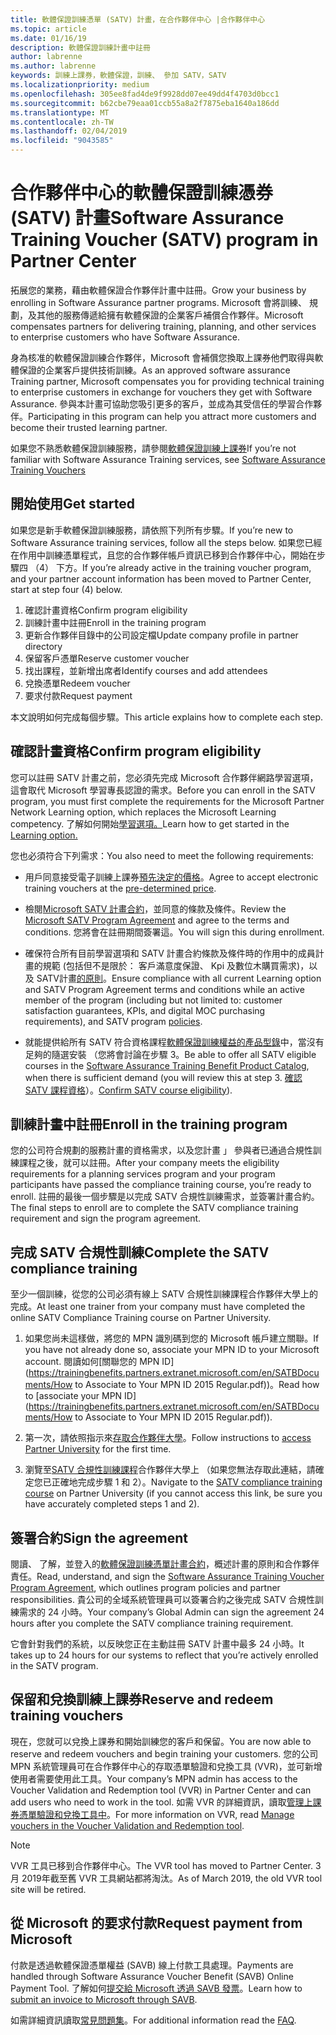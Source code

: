 ```yaml
---
title: 軟體保證訓練憑單 (SATV) 計畫，在合作夥伴中心 |合作夥伴中心
ms.topic: article
ms.date: 01/16/19
description: 軟體保證訓練計畫中註冊
author: labrenne
ms.author: labrenne
keywords: 訓練上課券，軟體保證，訓練、 參加 SATV，SATV
ms.localizationpriority: medium
ms.openlocfilehash: 305ee8fad4de9f9928dd07ee49dd4f4703d0bcc1
ms.sourcegitcommit: b62cbe79eaa01ccb55a8a2f7875eba1640a186dd
ms.translationtype: MT
ms.contentlocale: zh-TW
ms.lasthandoff: 02/04/2019
ms.locfileid: "9043585"
---
```

# <a name="software-assurance-training-voucher-satv-program-in-partner-center"></a><span data-ttu-id="0fc38-104">合作夥伴中心的軟體保證訓練憑券 (SATV) 計畫</span><span class="sxs-lookup"><span data-stu-id="0fc38-104">Software Assurance Training Voucher (SATV) program in Partner Center</span></span>

<span data-ttu-id="0fc38-105">拓展您的業務，藉由軟體保證合作夥伴計畫中註冊。</span><span class="sxs-lookup"><span data-stu-id="0fc38-105">Grow your business by enrolling in Software Assurance partner programs.</span></span> <span data-ttu-id="0fc38-106">Microsoft 會將訓練、 規劃，及其他的服務傳遞給擁有軟體保證的企業客戶補償合作夥伴。</span><span class="sxs-lookup"><span data-stu-id="0fc38-106">Microsoft compensates partners for delivering training, planning, and other services to enterprise customers who have Software Assurance.</span></span> 

<span data-ttu-id="0fc38-107">身為核准的軟體保證訓練合作夥伴，Microsoft 會補償您換取上課券他們取得與軟體保證的企業客戶提供技術訓練。</span><span class="sxs-lookup"><span data-stu-id="0fc38-107">As an approved software assurance Training partner, Microsoft compensates you for providing technical training to enterprise customers in exchange for vouchers they get with Software Assurance.</span></span> <span data-ttu-id="0fc38-108">參與本計畫可協助您吸引更多的客戶，並成為其受信任的學習合作夥伴。</span><span class="sxs-lookup"><span data-stu-id="0fc38-108">Participating in this program can help you attract more customers and become their trusted learning partner.</span></span>

<span data-ttu-id="0fc38-109">如果您不熟悉軟體保證訓練服務，請參閱[軟體保證訓練上課券](https://trainingbenefits.partners.extranet.microsoft.com/en/SATV/Pages/default.aspx)</span><span class="sxs-lookup"><span data-stu-id="0fc38-109">If you’re not familiar with Software Assurance Training services, see [Software Assurance Training Vouchers ](https://trainingbenefits.partners.extranet.microsoft.com/en/SATV/Pages/default.aspx)</span></span>

## <a name="get-started"></a><span data-ttu-id="0fc38-110">開始使用</span><span class="sxs-lookup"><span data-stu-id="0fc38-110">Get started</span></span>

<span data-ttu-id="0fc38-111">如果您是新手軟體保證訓練服務，請依照下列所有步驟。</span><span class="sxs-lookup"><span data-stu-id="0fc38-111">If you’re new to Software Assurance training services, follow all the steps below.</span></span> <span data-ttu-id="0fc38-112">如果您已經在作用中訓練憑單程式，且您的合作夥伴帳戶資訊已移到合作夥伴中心，開始在步驟四 （4） 下方。</span><span class="sxs-lookup"><span data-stu-id="0fc38-112">If you’re already active in the training voucher program, and your partner account information has been moved to Partner Center, start at step four (4) below.</span></span> 

1. <span data-ttu-id="0fc38-113">確認計畫資格</span><span class="sxs-lookup"><span data-stu-id="0fc38-113">Confirm program eligibility</span></span>
2. <span data-ttu-id="0fc38-114">訓練計畫中註冊</span><span class="sxs-lookup"><span data-stu-id="0fc38-114">Enroll in the training program</span></span>
3. <span data-ttu-id="0fc38-115">更新合作夥伴目錄中的公司設定檔</span><span class="sxs-lookup"><span data-stu-id="0fc38-115">Update company profile in partner directory</span></span>
4. <span data-ttu-id="0fc38-116">保留客戶憑單</span><span class="sxs-lookup"><span data-stu-id="0fc38-116">Reserve customer voucher</span></span>
5. <span data-ttu-id="0fc38-117">找出課程，並新增出席者</span><span class="sxs-lookup"><span data-stu-id="0fc38-117">Identify courses and add attendees</span></span>
6. <span data-ttu-id="0fc38-118">兌換憑單</span><span class="sxs-lookup"><span data-stu-id="0fc38-118">Redeem voucher</span></span>
7. <span data-ttu-id="0fc38-119">要求付款</span><span class="sxs-lookup"><span data-stu-id="0fc38-119">Request payment</span></span>

<span data-ttu-id="0fc38-120">本文說明如何完成每個步驟。</span><span class="sxs-lookup"><span data-stu-id="0fc38-120">This article explains how to complete each step.</span></span>

## <a name="confirm-program-eligibility"></a><span data-ttu-id="0fc38-121">確認計畫資格</span><span class="sxs-lookup"><span data-stu-id="0fc38-121">Confirm program eligibility</span></span>

<span data-ttu-id="0fc38-122">您可以註冊 SATV 計畫之前，您必須先完成 Microsoft 合作夥伴網路學習選項，這會取代 Microsoft 學習專長認證的需求。</span><span class="sxs-lookup"><span data-stu-id="0fc38-122">Before you can enroll in the SATV program, you must first complete the requirements for the Microsoft Partner Network Learning option, which replaces the Microsoft Learning competency.</span></span> <span data-ttu-id="0fc38-123">了解如何開始[學習選項。](https://partner.microsoft.com/en-US/marketing/details/learning-option-enrollment#/)</span><span class="sxs-lookup"><span data-stu-id="0fc38-123">Learn how to get started in the [Learning option.](https://partner.microsoft.com/en-US/marketing/details/learning-option-enrollment#/)</span></span>

<span data-ttu-id="0fc38-124">您也必須符合下列需求：</span><span class="sxs-lookup"><span data-stu-id="0fc38-124">You also need to meet the following requirements:</span></span>

- <span data-ttu-id="0fc38-125">用戶同意接受電子訓練上課券[預先決定的價格](https://partner.microsoft.com/en-US/membership/satv-voucher-pricing)。</span><span class="sxs-lookup"><span data-stu-id="0fc38-125">Agree to accept electronic training vouchers at the [pre-determined price](https://partner.microsoft.com/en-US/membership/satv-voucher-pricing).</span></span>

- <span data-ttu-id="0fc38-126">檢閱[Microsoft SATV 計畫合約](https://aka.ms/satv_legal_agreement)，並同意的條款及條件。</span><span class="sxs-lookup"><span data-stu-id="0fc38-126">Review the [Microsoft SATV Program Agreement](https://aka.ms/satv_legal_agreement) and agree to the terms and conditions.</span></span> <span data-ttu-id="0fc38-127">您將會在註冊期間簽署這。</span><span class="sxs-lookup"><span data-stu-id="0fc38-127">You will sign this during enrollment.</span></span> 

- <span data-ttu-id="0fc38-128">確保符合所有目前學習選項和 SATV 計畫合約條款及條件時的作用中的成員計畫的規範 (包括但不是限於： 客戶滿意度保證、 Kpi 及數位木購買需求)，以及 SATV計畫[的原則](https://trainingbenefits.partners.extranet.microsoft.com/en/SATV/Pages/ProgramPolicies.aspx)。</span><span class="sxs-lookup"><span data-stu-id="0fc38-128">Ensure compliance with all current Learning option and SATV Program Agreement terms and conditions while an active member of the program (including but not limited to: customer satisfaction guarantees, KPIs, and digital MOC purchasing requirements), and SATV program [policies](https://trainingbenefits.partners.extranet.microsoft.com/en/SATV/Pages/ProgramPolicies.aspx).</span></span>

- <span data-ttu-id="0fc38-129">就能提供給所有 SATV 符合資格課程[軟體保證訓練權益的產品型錄](https://aka.ms/SATV_catalog)中，當沒有足夠的隨選安裝 （您將會討論在步驟 3。</span><span class="sxs-lookup"><span data-stu-id="0fc38-129">Be able to offer all SATV eligible courses in the [Software Assurance Training Benefit Product Catalog](https://aka.ms/SATV_catalog), when there is sufficient demand (you will review this at step 3.</span></span> <span data-ttu-id="0fc38-130">[確認 SATV 課程資格](https://trainingbenefits.partners.extranet.microsoft.com/en/SATV/Pages/ConfirmEligibility.aspx)）。</span><span class="sxs-lookup"><span data-stu-id="0fc38-130">[Confirm SATV course eligibility](https://trainingbenefits.partners.extranet.microsoft.com/en/SATV/Pages/ConfirmEligibility.aspx)).</span></span>

## <a name="enroll-in-the-training-program"></a><span data-ttu-id="0fc38-131">訓練計畫中註冊</span><span class="sxs-lookup"><span data-stu-id="0fc38-131">Enroll in the training program</span></span>

<span data-ttu-id="0fc38-132">您的公司符合規劃的服務計畫的資格需求，以及您計畫 」 參與者已通過合規性訓練課程之後，就可以註冊。</span><span class="sxs-lookup"><span data-stu-id="0fc38-132">After your company meets the eligibility requirements for a planning services program and your program participants have passed the compliance training course, you’re ready to enroll.</span></span> <span data-ttu-id="0fc38-133">註冊的最後一個步驟是以完成 SATV 合規性訓練需求，並簽署計畫合約。</span><span class="sxs-lookup"><span data-stu-id="0fc38-133">The final steps to enroll are to complete the SATV compliance training requirement and sign the program agreement.</span></span>  

## <a name="complete-the-satv-compliance-training"></a><span data-ttu-id="0fc38-134">完成 SATV 合規性訓練</span><span class="sxs-lookup"><span data-stu-id="0fc38-134">Complete the SATV compliance training</span></span>

<span data-ttu-id="0fc38-135">至少一個訓練，從您的公司必須有線上 SATV 合規性訓練課程合作夥伴大學上的完成。</span><span class="sxs-lookup"><span data-stu-id="0fc38-135">At least one trainer from your company must have completed the online SATV Compliance Training course on Partner University.</span></span>
 
1. <span data-ttu-id="0fc38-136">如果您尚未這樣做，將您的 MPN 識別碼到您的 Microsoft 帳戶建立關聯。</span><span class="sxs-lookup"><span data-stu-id="0fc38-136">If you have not already done so, associate your MPN ID to your Microsoft account.</span></span> <span data-ttu-id="0fc38-137">閱讀如何[關聯您的 MPN ID](https://trainingbenefits.partners.extranet.microsoft.com/en/SATBDocuments/How to Associate to Your MPN ID 2015 Regular.pdf))。</span><span class="sxs-lookup"><span data-stu-id="0fc38-137">Read how to [associate your MPN ID](https://trainingbenefits.partners.extranet.microsoft.com/en/SATBDocuments/How to Associate to Your MPN ID 2015 Regular.pdf)).</span></span>

2. <span data-ttu-id="0fc38-138">第一次，請依照指示來[存取合作夥伴大學](https://trainingbenefits.partners.extranet.microsoft.com/en/SATBDocuments/Partner_University_on-boarding.pdf)。</span><span class="sxs-lookup"><span data-stu-id="0fc38-138">Follow instructions to [access Partner University](https://trainingbenefits.partners.extranet.microsoft.com/en/SATBDocuments/Partner_University_on-boarding.pdf) for the first time.</span></span>

3. <span data-ttu-id="0fc38-139">瀏覽至[SATV 合規性訓練課程](https://partneruniversity.microsoft.com/?whr=uri:MicrosoftAccount&courseId=14461&scoId=dXsXmk7lB_2704778676)合作夥伴大學上 （如果您無法存取此連結，請確定您已正確地完成步驟 1 和 2）。</span><span class="sxs-lookup"><span data-stu-id="0fc38-139">Navigate to the [SATV compliance training course](https://partneruniversity.microsoft.com/?whr=uri:MicrosoftAccount&courseId=14461&scoId=dXsXmk7lB_2704778676) on Partner University (if you cannot access this link, be sure you have accurately completed steps 1 and 2).</span></span>  

## <a name="sign-the-agreement"></a><span data-ttu-id="0fc38-140">簽署合約</span><span class="sxs-lookup"><span data-stu-id="0fc38-140">Sign the agreement</span></span>

<span data-ttu-id="0fc38-141">閱讀、 了解，並登入的[軟體保證訓練憑單計畫合約](https://partners.microsoft.com/partnerprogram/Satv.aspx)，概述計畫的原則和合作夥伴責任。</span><span class="sxs-lookup"><span data-stu-id="0fc38-141">Read, understand, and sign the [Software Assurance Training Voucher Program Agreement](https://partners.microsoft.com/partnerprogram/Satv.aspx), which outlines program policies and partner responsibilities.</span></span> <span data-ttu-id="0fc38-142">貴公司的全域系統管理員可以簽署合約之後完成 SATV 合規性訓練需求的 24 小時。</span><span class="sxs-lookup"><span data-stu-id="0fc38-142">Your company’s Global Admin can sign the agreement 24 hours after you complete the SATV compliance training requirement.</span></span>

<span data-ttu-id="0fc38-143">它會針對我們的系統，以反映您正在主動註冊 SATV 計畫中最多 24 小時。</span><span class="sxs-lookup"><span data-stu-id="0fc38-143">It takes up to 24 hours for our systems to reflect that you’re actively enrolled in the SATV program.</span></span> 

## <a name="reserve-and-redeem-training-vouchers"></a><span data-ttu-id="0fc38-144">保留和兌換訓練上課券</span><span class="sxs-lookup"><span data-stu-id="0fc38-144">Reserve and redeem training vouchers</span></span>

<span data-ttu-id="0fc38-145">現在，您就可以兌換上課券和開始訓練您的客戶和保留。</span><span class="sxs-lookup"><span data-stu-id="0fc38-145">You are now able to reserve and redeem vouchers and begin training your customers.</span></span> <span data-ttu-id="0fc38-146">您的公司 MPN 系統管理員可在合作夥伴中心的存取憑單驗證和兌換工具 (VVR)，並可新增使用者需要使用此工具。</span><span class="sxs-lookup"><span data-stu-id="0fc38-146">Your company’s MPN admin has access to the Voucher Validation and Redemption tool (VVR) in Partner Center and can add users who need to work in the tool.</span></span> <span data-ttu-id="0fc38-147">如需 VVR 的詳細資訊，讀取[管理上課券憑單驗證和兌換工具中](voucher-validation-tool.md)。</span><span class="sxs-lookup"><span data-stu-id="0fc38-147">For more information on VVR, read [Manage vouchers in the Voucher Validation and Redemption tool](voucher-validation-tool.md).</span></span>

>[!Note]
><span data-ttu-id="0fc38-148">VVR 工具已移到合作夥伴中心。</span><span class="sxs-lookup"><span data-stu-id="0fc38-148">The VVR tool has moved to Partner Center.</span></span> <span data-ttu-id="0fc38-149">3 月 2019年截至舊 VVR 工具網站都將淘汰。</span><span class="sxs-lookup"><span data-stu-id="0fc38-149">As of March 2019, the old VVR tool site will be retired.</span></span>

## <a name="request-payment-from-microsoft"></a><span data-ttu-id="0fc38-150">從 Microsoft 的要求付款</span><span class="sxs-lookup"><span data-stu-id="0fc38-150">Request payment from Microsoft</span></span>

<span data-ttu-id="0fc38-151">付款是透過軟體保證憑單權益 (SAVB) 線上付款工具處理。</span><span class="sxs-lookup"><span data-stu-id="0fc38-151">Payments are handled through Software Assurance Voucher Benefit (SAVB) Online Payment Tool.</span></span>  <span data-ttu-id="0fc38-152">了解如何[提交給 Microsoft 透過 SAVB 發票](https://trainingbenefits.partners.extranet.microsoft.com/en/SATV/Pages/GetPaid.aspx)。</span><span class="sxs-lookup"><span data-stu-id="0fc38-152">Learn how to [submit an invoice to Microsoft through SAVB](https://trainingbenefits.partners.extranet.microsoft.com/en/SATV/Pages/GetPaid.aspx).</span></span>

<span data-ttu-id="0fc38-153">如需詳細資訊讀取[常見問題集](vvr-faq.md)。</span><span class="sxs-lookup"><span data-stu-id="0fc38-153">For additional information read the [FAQ](vvr-faq.md).</span></span>